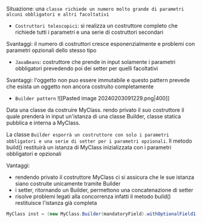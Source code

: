 Situazione: una `classe richiede un numero molto grande di parametri alcuni obbligatori e altri facoltativi`

- `Costruttori telescopici`: si realizza un costruttore completo che richiede tutti i parametri e una serie di costruttori secondari

Svantaggi: il numero di costruttori cresce esponenzialmente e problemi con parametri opzionali dello stesso tipo

-  `JavaBeans`: costruttore che prende in input solamente i parametri obbligatori prevedendo poi dei setter per quelli facoltativi

Svantaggi: l'oggetto non puo essere immutabile e questo pattern prevede che esista un oggetto non ancora costruito completamente

- `Builder pattern`
![[Pasted image 20240203091229.png|400]]

Data una classe da costruire MyClass. rendo privato il suo costruttore il quale prenderà in input un'istanza di una classe Builder, classe statica pubblica e interna a MyClass.

La classe `Builder esporrà un costruttore con solo i parametri obbligatori e una serie di setter per i parametri opzionali`. Il metodo build() restituirà un istanza di MyClass inizializzata con i parametri obbligatori e opzionali

Vantaggi: 
- rendendo privato il costruttore MyClass ci si assicura che le sue istanza siano costruite unicamente tramite Builder
- i setter, ritornando un Builder, permettono una concatenazione di setter
- risolve problemi legati alla concorrenza infatti il metodo build() restituisce l'istanza già completa

```java
MyClass inst = (new MyClass.Builder(mandatoryField).withOptionalField1(optionalField1)).build();

```